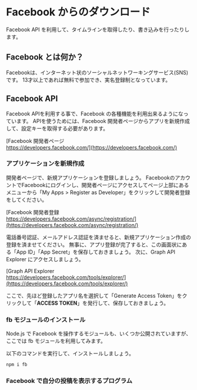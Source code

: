 # Facebook からのダウンロード
Facebook API を利用して、タイムラインを取得したり、書き込みを行ったりします。

## Facebook とは何か？
Facebookは、インターネット状のソーシャルネットワーキングサービス(SNS)です。
13才以上であれば無料で参加でき、実名登録制となっています。

## Facebook API
Facebook APIを利用する事で、Facebook の各種機能を利用出来るようになっています。
APIを使うためには、Facebook 開発者ページからアプリを新規作成して、設定キーを取得する必要があります。

[Facebook 開発者ページ<br>https://developers.facebook.com/](https://developers.facebook.com/)

### アプリケーションを新規作成
開発者ページで、新規アプリケーションを登録しましょう。
FacebookのアカウントでFacebookにログインし、開発者ページにアクセスしてページ上部にあるメニューから「My Apps > Register as Developer」をクリックして開発者登録をしてください。

[Facebook 開発者登録<br>https://developers.facebook.com/async/registration/](https://developers.facebook.com/async/registration/)

電話番号認証、メールアドレス認証を済ませると、新規アプリケーション作成の登録を済ませてください。
無事に、アプリ登録が完了すると、この画面状にある「App ID」「App Secret」を保存しておきましょう。
次に、Graph API Explorer にアクセスしましょう。

[Graph API Explorer<br>https://developers.facebook.com/tools/explorer/](https://developers.facebook.com/tools/explorer/)

ここで、先ほど登録したアプリ名を選択して「Generate Access Token」をクリックして「**ACCESS TOKEN**」を発行して、保存しておきましょう。

### fb モジュールのインストール
Node.js で Facebook を操作するモジュールも、いくつか公開されていますが、ここでは fb モジュールを利用してみます。

以下のコマンドを実行して、インストールしましょう。

```bash
npm i fb
```

### Facebook で自分の投稿を表示するプログラム
